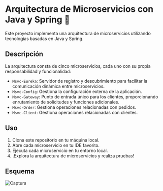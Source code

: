 # Arquitectura de Microservicios con Java y Spring 🚀

Este proyecto implementa una arquitectura de microservicios utilizando tecnologías basadas en Java y Spring.

## Descripción

La arquitectura consta de cinco microservicios, cada uno con su propia responsabilidad y funcionalidad:

- `Msvc-Eureka`: Servidor de registro y descubrimiento para facilitar la comunicación dinámica entre microservicios.
- `Msvc-Config`: Gestiona la configuración externa de la aplicación.
- `Msvc-Gateway`: Punto de entrada único para los clientes, proporcionando enrutamiento de solicitudes y funciones adicionales.
- `Msvc-Order`: Gestiona operaciones relacionadas con pedidos.
- `Msvc-Client`: Gestiona operaciones relacionadas con clientes.

## Uso

1. Clona este repositorio en tu máquina local.
2. Abre cada microservicio en tu IDE favorito.
3. Ejecuta cada microservicio en tu entorno local.
4. ¡Explora la arquitectura de microservicios y realiza pruebas! 

## Esquema
![Captura](https://github.com/Alvarosanchezz3/First-Microservices/assets/99328696/10fdb1a9-de1a-43fb-9874-b880f288586d)

